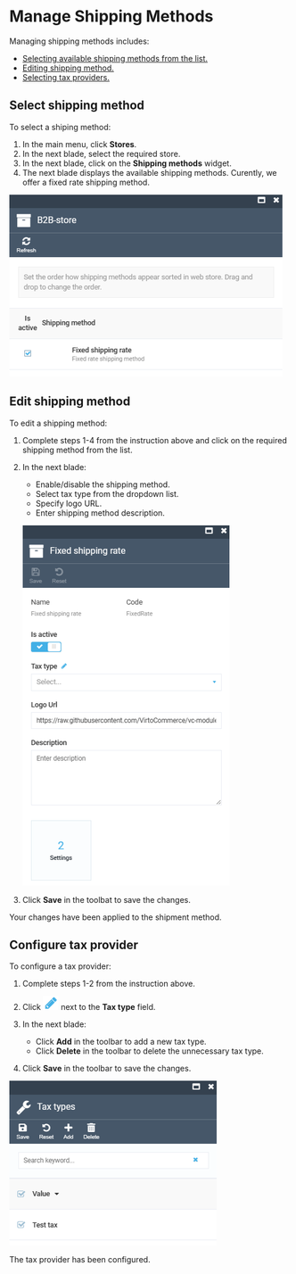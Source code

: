 # Manage Shipping Methods

Managing shipping methods includes:

* [Selecting available shipping methods from the list.](managing-shipping-methods.md#select-shipping-method)
* [Editing shipping method.](managing-shipping-methods.md#editing-shipping-method)
* [Selecting tax providers.](managing-shipping-methods.md#configure-tax-provider)

## Select shipping method

To select a shiping method:

1. In the main menu, click **Stores**.
1. In the next blade, select the required store.
1. In the next blade, click on the **Shipping methods** widget.
1. The next blade displays the available shipping methods. Curently, we offer a fixed rate shipping method. 

![Shipping methods list](media/fixed-rate-shipping-method.png)

## Edit shipping method

To edit a shipping method:

1. Complete steps 1-4 from the instruction above and click on the required shipping method from the list.
1. In the next blade:
    * Enable/disable the shipping method.
    * Select tax type from the dropdown list.
    * Specify logo URL.
    * Enter shipping method description.

    ![Edit shipping method](media/edit-shipping-method.png)

1. Click **Save** in the toolbat to save the changes.

Your changes have been applied to the shipment method.

## Configure tax provider

To configure a tax provider:

1. Complete steps 1-2 from the instruction above.
1. Click ![pencil](media/pencil.png) next to the **Tax type** field.
1. In the next blade:
    * Click **Add** in the toolbar to add a new tax type.
    * Click **Delete** in the toolbar to delete the unnecessary tax type.

1. Click **Save** in the toolbar to save the changes.

![Edit tax type](media/edit-tax-type.png)

The tax provider has been configured.
